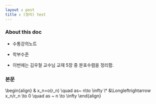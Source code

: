 ```yaml
---
layout : post 
title : (정리) test
---
```


### About this doc

- 수통강의노트 

- 학부수준 

- 이번에는 김우철 교수님 교재 5장 중 분포수렴을 정리함. 

### 본문 

\begin{align}
& x_n=o(r_n) \quad as~  n\to \infty \\*
&\Longleftrightarrow x_n/r_n \to 0 \quad as ~ n \to \infty 
\end{align}